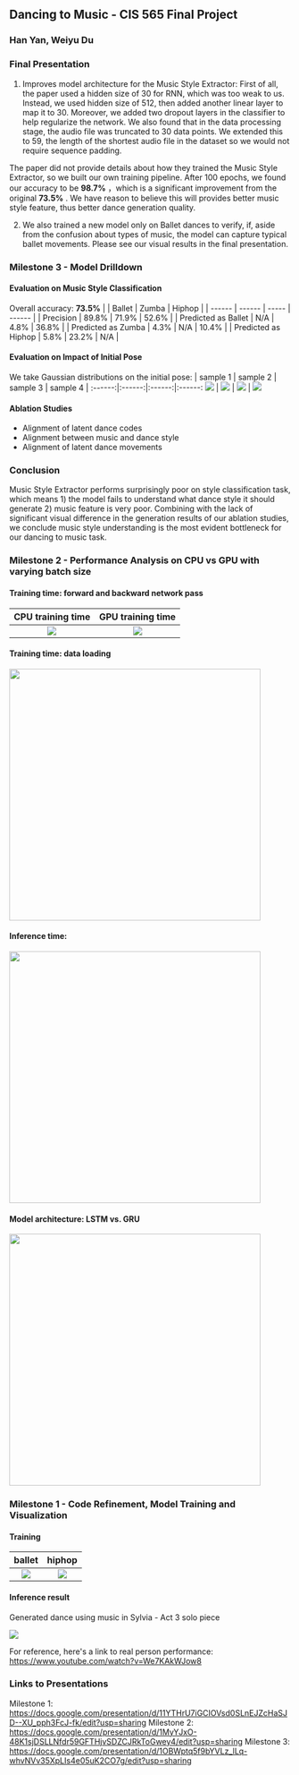 ## Dancing to Music - CIS 565 Final Project
### Han Yan, Weiyu Du

### Final Presentation
1) Improves model architecture for the Music Style Extractor: First of all, the paper used a hidden size of 30 for RNN, which was too weak to us. Instead, we used hidden size of 512, then added another linear layer to map it to 30. Moreover, we added two dropout layers in the classifier to help regularize the network. We also found that in the data processing stage, the audio file was truncated to 30 data points. We extended this to 59, the length of the shortest audio file in the dataset so we would not require sequence padding.

The paper did not provide details about how they trained the Music Style Extractor, so we built our own training pipeline. After 100 epochs, we found our accuracy to be **98.7%** ，which is a significant improvement from the original **73.5%** . We have reason to believe this will provides better music style feature, thus better dance generation quality.

2) We also trained a new model only on Ballet dances to verify, if, aside from the confusion about types of music, the model can capture typical ballet movements. Please see our visual results in the final presentation.

### Milestone 3 - Model Drilldown

#### Evaluation on Music Style Classification
  
Overall accuracy: **73.5%**
|  | Ballet | Zumba | Hiphop |
| ------ | ------ | ----- | ------ |
| Precision | 89.8% | 71.9% | 52.6% |
| Predicted as Ballet | N/A | 4.8% | 36.8% |
| Predicted as Zumba | 4.3% | N/A | 10.4% |
| Predicted as Hiphop | 5.8% | 23.2% | N/A |

#### Evaluation on Impact of Initial Pose

We take Gaussian distributions on the initial pose:
| sample 1 | sample 2 | sample 3 | sample 4 |
:------:|:------:|:------:|:------:
![](imgs/ms3_sample1.gif) | ![](imgs/ms3_sample2.gif) | ![](imgs/ms3_sample3.gif) | ![](imgs/ms3_sample4.gif)

#### Ablation Studies 

* Alignment of latent dance codes 
* Alignment between music and dance style
* Alignment of latent dance movements

### Conclusion
Music Style Extractor performs surprisingly poor on style classification task, which means 1) the model fails to understand what dance style it should generate 2) music feature is very poor. Combining with the lack of significant visual difference in the generation results of our ablation studies, we conclude music style understanding is the most evident bottleneck for our dancing to music task.

### Milestone 2 - Performance Analysis on CPU vs GPU with varying batch size

#### Training time: forward and backward network pass

| CPU training time           |  GPU training time |
:-------------------------:|:-------------------------:
![](imgs/cpu_train.png) | ![](imgs/gpu_train.png)

#### Training time: data loading

<img src="imgs/data_loading.png" width=450>

#### Inference time:

<img src="imgs/inference.png" width=450>

#### Model architecture: LSTM vs. GRU

<img src="imgs/model_arch.png" width=450>

### Milestone 1 - Code Refinement, Model Training and Visualization

#### Training

| ballet | hiphop |
:------:|:------:
![](imgs/ballet.gif) | ![](imgs/hiphop.gif)

#### Inference result

Generated dance using music in Sylvia - Act 3 solo piece

![](imgs/dance_sylvaia.gif)

For reference, here's a link to real person performance: https://www.youtube.com/watch?v=We7KAkWJow8

### Links to Presentations
Milestone 1: https://docs.google.com/presentation/d/11YTHrU7iGCIOVsd0SLnEJZcHaSJD--XU_pph3FcJ-fk/edit?usp=sharing
Milestone 2: https://docs.google.com/presentation/d/1MyYJxO-48K1sjDSLLNfdr59GFTHjvSDZCJRkToGwey4/edit?usp=sharing
Milestone 3: https://docs.google.com/presentation/d/1OBWptq5f9bYVLz_lLq-whvNVv35XpLIs4e05uK2CO7g/edit?usp=sharing
